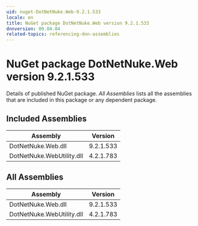 ```yaml
---
uid: nuget-DotNetNuke.Web-9.2.1.533
locale: en
title: NuGet package DotNetNuke.Web version 9.2.1.533
dnnversion: 09.04.04
related-topics: referencing-dnn-assemblies
---
```


# NuGet package DotNetNuke.Web version 9.2.1.533
Details of published NuGet package.
*All Assemblies* lists all the assemblies that are included in this package or any dependent package.

## Included Assemblies

|Assembly|Version|
|---|---|
|DotNetNuke.Web.dll|9.2.1.533|
|DotNetNuke.WebUtility.dll|4.2.1.783|

## All Assemblies

|Assembly|Version|
|---|---|
|DotNetNuke.Web.dll|9.2.1.533|
|DotNetNuke.WebUtility.dll|4.2.1.783|


